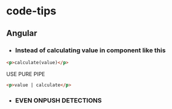 # code-tips
## Angular
- ### Instead of calculating value in component like this
```html
<p>calculate(value)</p>
```
USE PURE PIPE
```html
<p>value | calculate</p>
```
- ### EVEN ONPUSH DETECTIONS 
